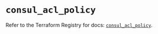 # `consul_acl_policy`

Refer to the Terraform Registry for docs: [`consul_acl_policy`](https://registry.terraform.io/providers/hashicorp/consul/2.20.0/docs/resources/acl_policy).
